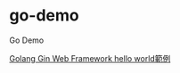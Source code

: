 # go-demo
Go Demo

[Golang Gin Web Framework hello world範例](https://matthung0807.blogspot.com/2021/07/go-gin-hello-world-example.html)
